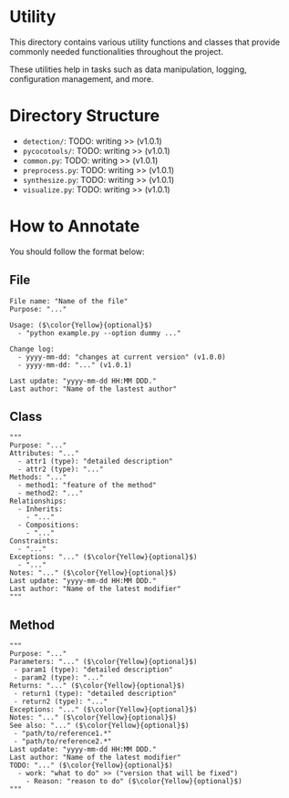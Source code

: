 # Utility

This directory contains various utility functions and classes that provide commonly needed functionalities throughout the project. 

These utilities help in tasks such as data manipulation, logging, configuration management, and more.

# Directory Structure
- `detection/`: TODO: writing >> (v1.0.1)
- `pycocotools/`: TODO: writing >> (v1.0.1)
- `common.py`: TODO: writing >> (v1.0.1)
- `preprocess.py`: TODO: writing >> (v1.0.1)
- `synthesize.py`: TODO: writing >> (v1.0.1)
- `visualize.py`: TODO: writing >> (v1.0.1)

# How to Annotate

You should follow the format below:

## File
```
File name: "Name of the file"
Purpose: "..."

Usage: ($\color{Yellow}{optional}$)
  - "python example.py --option dummy ..."

Change log:
  - yyyy-mm-dd: "changes at current version" (v1.0.0)
  - yyyy-mm-dd: "..." (v1.0.1)
  
Last update: "yyyy-mm-dd HH:MM DDD."
Last author: "Name of the lastest author"
```

## Class
```
"""
Purpose: "..."
Attributes: "..."
  - attr1 (type): "detailed description"
  - attr2 (type): "..."
Methods: "..."
  - method1: "feature of the method"
  - method2: "..."
Relationships:
  - Inherits:
    - "..."
  - Compositions:
    - "..."
Constraints:
  - "..."
Exceptions: "..." ($\color{Yellow}{optional}$)
  - "..."
Notes: "..." ($\color{Yellow}{optional}$)
Last update: "yyyy-mm-dd HH:MM DDD."
Last author: "Name of the latest modifier"
"""
```

## Method
```
"""
Purpose: "..."
Parameters: "..." ($\color{Yellow}{optional}$)
 - param1 (type): "detailed description"
 - param2 (type): "..."
Returns: "..." ($\color{Yellow}{optional}$)
 - return1 (type): "detailed description"
 - return2 (type): "..."
Exceptions: "..." ($\color{Yellow}{optional}$) 
Notes: "..." ($\color{Yellow}{optional}$) 
See also: "..." ($\color{Yellow}{optional}$)
 - "path/to/reference1.*"
 - "path/to/reference2.*"
Last update: "yyyy-mm-dd HH:MM DDD."
Last author: "Name of the latest modifier"
TODO: "..." ($\color{Yellow}{optional}$)
  - work: "what to do" >> ("version that will be fixed")
    - Reason: "reason to do" ($\color{Yellow}{optional}$)
"""
```